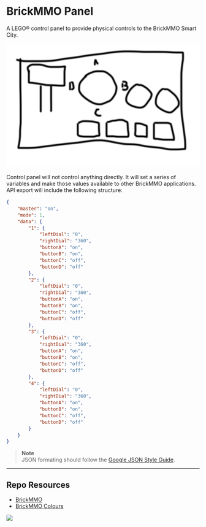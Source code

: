 # BrickMMO Panel

A LEGO® control panel to provide physical controls to the BrickMMO Smart City. 

![Sample panel](_readme/panel.png)

Control panel will not control anything directly. It will set a series of variables and make those values available to other BrickMMO applications. API export will include the following structure:

```json
{
	"master": "on",
	"mode": 1,
	"data": {
		"1": {
			"leftDial": "0",
			"rightDial": "360",
			"buttonA": "on",
			"buttonB": "on",
			"buttonC": "off",
			"buttonD": "off"
		},
		"2": {
			"leftDial": "0",
			"rightDial": "360",
			"buttonA": "on",
			"buttonB": "on",
			"buttonC": "off",
			"buttonD": "off"
		},
		"3": {
			"leftDial": "0",
			"rightDial": "360",
			"buttonA": "on",
			"buttonB": "on",
			"buttonC": "off",
			"buttonD": "off"
		},
		"4": {
			"leftDial": "0",
			"rightDial": "360",
			"buttonA": "on",
			"buttonB": "on",
			"buttonC": "off",
			"buttonD": "off"
		}
	}
}
```

> **Note**  
> JSON formating should follow the [Google JSON Style Guide](https://google.github.io/styleguide/jsoncstyleguide.xml).

***

## Repo Resources

* [BrickMMO](https://www.brickmmo.com/)
* [BrickMMO Colours](https://kachunk.brickmmo.com/)

<a href="https://brickmmo.com">
<img src="https://brickmmo.com/images/brickmmo-logo-horizontal.jpg" width="300">
</a>
